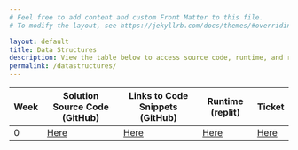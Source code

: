```yaml
---
# Feel free to add content and custom Front Matter to this file.
# To modify the layout, see https://jekyllrb.com/docs/themes/#overriding-theme-defaults

layout: default
title: Data Structures
description: View the table below to access source code, runtime, and review tickets for weekly tech talks
permalink: /datastructures/
---
```


| Week | Solution Source Code (GitHub) | Links to Code Snippets (GitHub) | Runtime (replit) | Ticket |
| - | - | - | - | - |
| 0 |[Here](https://github.com/rpeddakama/CSA-Data-Structures/tree/master/src)| [Here](https://github.com/rpeddakama/CSA-Data-Structures/blob/master/src/Matrix.java#L31-L60)| [Here](https://replit.com/@RishiPeddakama/CSA-Data-Structures) | [Here](https://github.com/nolanplatt/AP-CSA-T3/issues/6)
